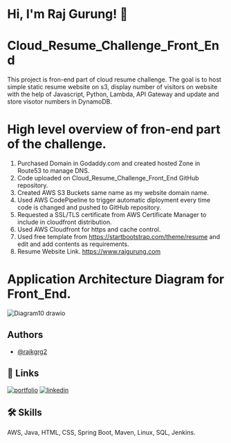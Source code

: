 
# Hi, I'm Raj Gurung! 👋

# Cloud_Resume_Challenge_Front_End
This project is fron-end part of cloud resume challenge. The goal is to host simple static resume website on s3, display number of visitors on website with the help of Javascript, Python, Lambda, API Gateway and update and store visotor numbers in DynamoDB. 
# High level overview of fron-end part of the challenge.
1. Purchased Domain in Godaddy.com and created hosted Zone in Route53 to manage DNS.
2. Code uploaded on Cloud_Resume_Challenge_Front_End GitHub repository.
3. Created AWS S3 Buckets same name as my website domain name.
4. Used AWS CodePipeline to trigger automatic diployment every time code is changed and pushed to GitHub repository.
5. Requested a SSL/TLS certificate from AWS Certificate Manager to include in cloudfront distribution.
6. Used AWS Cloudfront for https and cache control.
7. Used free template from https://startbootstrap.com/theme/resume and edit and add contents as requirements.
8. Resume Website Link. https://www.rajgurung.com


# Application Architecture Diagram for Front_End.
![Diagram10 drawio](https://user-images.githubusercontent.com/7123198/199584436-1db15b5d-b2fd-49b6-825c-243ecbea624d.png)


## Authors

- [@rajkgrg2](https://github.com/rajkgrg2)


## 🔗 Links
[![portfolio](https://img.shields.io/badge/my_portfolio-000?style=for-the-badge&logo=ko-fi&logoColor=white)](https://github.com/rajkgrg2)
[![linkedin](https://img.shields.io/badge/linkedin-0A66C2?style=for-the-badge&logo=linkedin&logoColor=white)](https://www.linkedin.com/in/raj-kumar-gurung-b8199623a/)






## 🛠 Skills
AWS, Java, HTML, CSS, Spring Boot, Maven, Linux, SQL, Jenkins.

